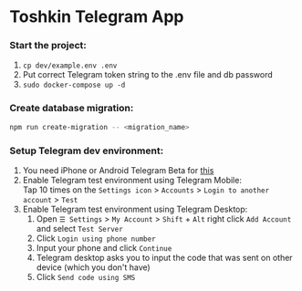 # Toshkin Telegram App

### Start the project:
1. `cp dev/example.env .env`
2. Put correct Telegram token string to the .env file and db password
3. `sudo docker-compose up -d`

### Create database migration:
```bash
npm run create-migration -- <migration_name>
```

### Setup Telegram dev environment:
1. You need iPhone or Android Telegram Beta for [this](https://github.com/telegramdesktop/tdesktop/issues/26361)
2. Enable Telegram test environment using Telegram Mobile:  
   Tap 10 times on the `Settings icon` > `Accounts` > `Login to another account` > `Test`
3. Enable Telegram test environment using Telegram Desktop:  
   1. Open `☰ Settings` > `My Account` > `Shift` + `Alt` right click `Add Account` and select `Test Server`
   2. Click `Login using phone number`
   3. Input your phone and click `Continue`
   4. Telegram desktop asks you to input the code that was sent on other device (which you don't have)
   5. Click `Send code using SMS`



